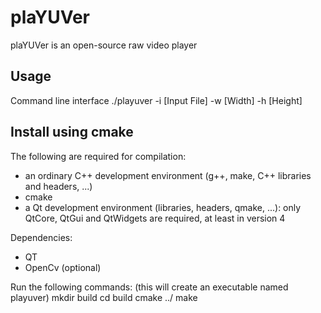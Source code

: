 plaYUVer
========

plaYUVer is an open-source raw video player


Usage
----------------------------------------------------------------

Command line interface
./playuver -i [Input File] -w [Width] -h [Height]


Install using cmake
----------------------------------------------------------------

The following are required for compilation:
- an ordinary C++ development environment (g++, make, C++ libraries and headers, ...)
- cmake
- a Qt development environment (libraries, headers, qmake, ...): only QtCore, QtGui and QtWidgets are required, at least in version 4

Dependencies:
- QT
- OpenCv (optional)

Run the following commands: (this will create an executable named playuver)
  mkdir build
  cd build
  cmake ../
  make